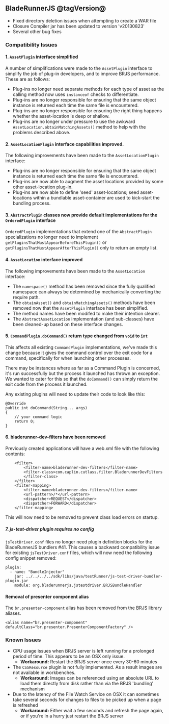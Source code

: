 ## BladeRunnerJS @tagVersion@
- Fixed directory deletion issues when attempting to create a WAR file
- Closure Compiler jar has been updated to version 'v20130823'
- Several other bug fixes

### Compatibility Issues

#### 1. `AssetPlugin` interface simplified
A number of simplifications were made to the `AssetPlugin` interface to simplify the job of plug-in developers, and to improve BRJS performance.
These are as follows:

  * Plug-ins no longer need separate methods for each type of asset as the calling method now uses `instanceof` checks to differentiate.
  * Plug-ins are no longer responsible for ensuring that the same object instance is returned each time the same file is encountered.
  * Plug-ins are no longer responsible for ensuring the right thing happens whether the asset-location is deep or shallow.
  * Plug-ins are no longer under pressure to use the awkward `AssetLocation.obtainMatchingAssets()` method to help with the problems described above.


#### 2. `AssetLocationPlugin` interface capabilities improved.
The following improvements have been made to the `AssetLocationPlugin` interface:

  * Plug-ins are no longer responsible for ensuring that the same object instance is returned each time the same file is encountered.
  * Plug-ins are now able to augment the asset locations provided by some other asset-location plug-in.
  * Plug-ins are now able to define 'seed' asset-locations; seed asset-locations within a bundlable asset-container are used to kick-start the bundling process.


#### 3. `AbstractPlugin` classes now provide default implementations for the `OrderedPlugin` interface
`OrderedPlugin` implementations that extend one of the `AbstractPlugin` specializations no longer need to implement `getPluginsThatMustAppearBeforeThisPlugin()`
or `getPluginsThatMustAppearAfterThisPlugin()` only to return an empty list.


#### 4. `AssetLocation` interface improved
The following improvements have been made to the `AssetLocation` interface:

  * The `namespace()` method has been removed since the fully qualified namespace can always be determined by mechanically converting the require path.
  * The `obtainAsset()` and `obtainMatchingAssets()` methods have been removed now that the `AssetPlugin` interface has been simplified.
  * The method names have been modifed to make their intention clearer.
  * The `AbstractAssetLocation` implementation (and sub-classes) have been cleaned-up based on these interface changes.


#### 5. `CommandPlugin.doCommand()` return type changed from `void` to `int`
This affects all existing `CommandPlugin` implementations, we've made this change because it gives the command control
over the exit code for a command, specifically for when launching other processes.

There may be instances where as far as a Command Plugin is concerned, it's run successfully but the process it launched has thrown an exception.
We wanted to cater for this so that the `doCommand()` can simply return the exit code from the process it launched.

Any existing plugins will need to update their code to look like this:

```
@Override
public int doCommand(String... args)
{
	// your command logic
	return 0;
}
```

#### 6. bladerunner-dev-filters have been removed
Previously created applications will have a web.xml file with the following contents:
```
 	<filter>
 		<filter-name>bladerunner-dev-filters</filter-name>
 		<filter-class>com.caplin.cutlass.filter.BladerunnerDevFilters
 		</filter-class>
 	</filter>
 	<filter-mapping>
 		<filter-name>bladerunner-dev-filters</filter-name>
 		<url-pattern>/*</url-pattern>
 		<dispatcher>REQUEST</dispatcher>
 		<dispatcher>FORWARD</dispatcher>
 	</filter-mapping>
```

This will now need to be removed to prevent class load errors on startup.


##### 7. js-test-driver plugin requires no config

`jsTestDriver.conf` files no longer need plugin definition blocks for the BladeRunnerJS bundlers #41.
This causes a backward compatibility issue for existing `jsTestDriver.conf` files, which will now need the following config snippet removed:

```
plugin:
  - name: "BundleInjector"
    jar: ../../../../sdk/libs/java/testRunner/js-test-driver-bundler-plugin.jar
    module: org.bladerunnerjs.jstestdriver.BRJSBundleHandler
```

#### Removal of presenter component alias

The `br.presenter-component` alias has been removed from the BRJS library aliases.

```
<alias name="br.presenter-component" defaultClass="br.presenter.PresenterComponentFactory" />
```

### Known Issues
- CPU usage issues when BRJS server is left running for a prolonged period of time. This appears to be an OSX only issue.
  - **Workaround:** Restart the BRJS server once every 30-60 minutes
- The `CSSResource` plugin is not fully implemented. As a result images are not available in workbenches.
  - **Workaround:** Images can be referenced using an absolute URL to load them directly from disk rather than via the BRJS 'bundling' mechanism
- Due to the latency of the File Watch Service on OSX it can sometimes take several seconds for changes to files to be picked up when a page is refreshed
  - **Workaround:** Either wait a few seconds and refresh the page again, or if you're in a hurry just restart the BRJS server


